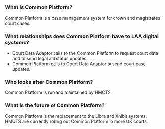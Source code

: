 ### What is Common Platform?
Common Platform is a case management system for crown and magistrates court cases.

### What relationships does Common Platform have to LAA digital systems?
- Court Data Adaptor calls to the Common Platform to request court data and to send legal aid status updates.
- Common Platform calls to Court Data Adaptor to send court case updates.

### Who looks after Common Platform?
Common Platform is run and maintained by HMCTS.

### What is the future of Common Platform?
Common Platform is the replacement to the Libra and Xhibit systems. HMCTS are currently rolling out Common Platform to more UK courts.
